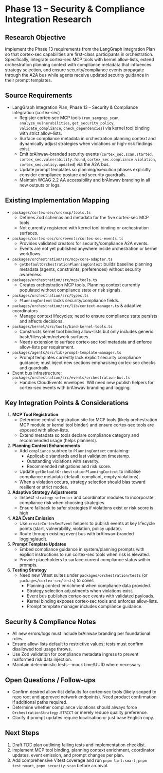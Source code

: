 # Phase 13 – Security & Compliance Integration Research

## Research Objective

Implement the Phase 13 requirements from the LangGraph Integration Plan so that cortex-sec
capabilities are first-class participants in orchestration. Specifically, integrate cortex-sec MCP
tools with kernel allow-lists, extend orchestration planning context with compliance metadata that
influences strategy selection, and ensure security/compliance events propagate through the A2A bus
while agents receive updated security guidance in their prompt templates.

## Source Requirements

- LangGraph Integration Plan, Phase 13 – Security & Compliance Integration (cortex-sec)
  - Register cortex-sec MCP tools (`run_semgrep_scan`, `analyze_vulnerabilities`,
    `get_security_policy`, `validate_compliance`, `check_dependencies`) via kernel tool binding with
    strict allow-lists.
  - Surface compliance metadata in orchestration planning context and dynamically adjust strategies
    when violations or high-risk findings exist.
  - Emit brAInwav-branded security events (`cortex_sec.scan.started`,
    `cortex_sec.vulnerability.found`, `cortex_sec.compliance.violation`,
    `cortex_sec.policy.updated`) via the A2A bus.
  - Update prompt templates so planning/execution phases explicitly consider compliance posture and
    security guardrails.
  - Maintain WCAG 2.2 AA accessibility and brAInwav branding in all new outputs or logs.

## Existing Implementation Mapping

- `packages/cortex-sec/src/mcp/tools.ts`
  - Defines Zod schemas and metadata for the five cortex-sec MCP tools.
  - Not currently registered with kernel tool binding or orchestration surfaces.
- `packages/cortex-sec/src/events/cortex-sec-events.ts`
  - Provides validated creators for security/compliance A2A events.
  - Events are not yet published anywhere inside orchestration or kernel workflows.
- `packages/orchestration/src/mcp/core-adapter.ts`
  - `getDefaultOrchestrationPlanningContext` builds baseline planning metadata (agents, constraints,
    preferences) without security awareness.
- `packages/orchestration/src/mcp/tools.ts`
  - Creates orchestration MCP tools. Planning context currently populated without compliance state or
    risk signals.
- `packages/orchestration/src/types.ts`
  - `PlanningContext` lacks security/compliance fields.
- `packages/orchestration/src/lib/context-manager.ts` & adaptive coordinators
  - Manage context lifecycles; need to ensure compliance state persists and affects decisions.
- `packages/kernel/src/tools/bind-kernel-tools.ts`
  - Constructs kernel tool binding allow-lists but only includes generic bash/filesystem/network
    surfaces.
  - Needs extension to surface cortex-sec tool metadata and enforce allow-lists per requirement.
- `packages/agents/src/lib/prompt-template-manager.ts`
  - Prompt templates currently lack explicit security compliance guidance; must inject new sections
    emphasising cortex-sec checks and guardrails.
- Event bus infrastructure: `packages/orchestration/src/events/orchestration-bus.ts`
  - Handles CloudEvents envelopes. Will need new publish helpers for cortex-sec events with brAInwav
    branding and logging.

## Key Integration Points & Considerations

1. **MCP Tool Registration**
   - Determine central registration site for MCP tools (likely orchestration MCP module or kernel
     tool binder) and ensure cortex-sec tools are exposed with allow-lists.
   - Extend metadata so tools declare compliance category and recommended usage (helps planners).
2. **Planning Context Enhancements**
   - Add `compliance` subtree to `PlanningContext` containing:
     - Applicable standards and last validation timestamp.
     - Outstanding violations with severity.
     - Recommended mitigations and risk score.
   - Update `getDefaultOrchestrationPlanningContext` to initialise compliance metadata (default:
     compliant, empty violations).
   - When a violation occurs, strategy selection should bias toward resilient or strict modes.
3. **Adaptive Strategy Adjustments**
   - Inspect `strategy-selector` and coordinator modules to incorporate compliance risk when choosing
     strategies.
   - Ensure fallback to safer strategies if violations exist or risk score is high.
4. **A2A Event Emission**
   - Use `createCortexSecEvent` helpers to publish events at key lifecycle points (start,
     vulnerability, violation, policy update).
   - Route through existing event bus with brAInwav-branded logging/audit.
5. **Prompt Template Updates**
   - Embed compliance guidance in system/planning prompts with explicit instructions to run
     cortex-sec tools when risk is elevated.
   - Provide placeholders to surface current compliance status within prompts.
6. **Testing Strategy**
   - Need new Vitest suites under `packages/orchestration/tests` (or `packages/cortex-sec/tests`) to
     cover:
     - Planning context enrichment when compliance data provided.
     - Strategy selection adjustments when violations exist.
     - Event bus publishes cortex-sec events with validated payloads.
     - Kernel binding exposes cortex-sec tools and enforces allow-lists.
     - Prompt template manager includes compliance guidance.

## Security & Compliance Notes

- All new errors/logs must include brAInwav branding per foundational rules.
- Ensure allow-lists default to restrictive values; tests must confirm disallowed tool usage throws.
- Use Zod validation for compliance metadata ingress to prevent malformed risk data injection.
- Maintain deterministic tests—mock time/UUID where necessary.

## Open Questions / Follow-ups

- Confirm desired allow-list defaults for cortex-sec tools (likely scoped to repo root and approved
  network endpoints). Need product confirmation if additional paths required.
- Determine whether compliance violations should always force `OrchestrationStrategy.STRICT` or
  merely reduce quality preference.
- Clarify if prompt updates require localisation or just base English copy.

## Next Steps

1. Draft TDD plan outlining failing tests and implementation checklist.
2. Implement MCP tool binding, planning context enrichment, coordinator updates, event emission, and
   prompt changes per plan.
3. Add comprehensive Vitest coverage and run `pnpm lint:smart`, `pnpm test:smart`, `pnpm security:scan`
   before archival.
